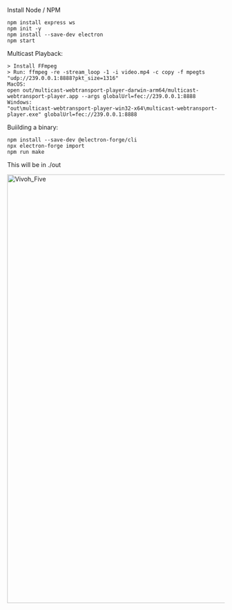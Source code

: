 Install Node / NPM
```
npm install express ws
npm init -y
npm install --save-dev electron
npm start
```

Multicast Playback:
```
> Install FFmpeg
> Run: ffmpeg -re -stream_loop -1 -i video.mp4 -c copy -f mpegts "udp://239.0.0.1:8888?pkt_size=1316"
MacOS:
open out/multicast-webtransport-player-darwin-arm64/multicast-webtransport-player.app --args globalUrl=fec://239.0.0.1:8888
Windows:
"out\multicast-webtransport-player-win32-x64\multicast-webtransport-player.exe" globalUrl=fec://239.0.0.1:8888
```

Buiilding a binary:
```
npm install --save-dev @electron-forge/cli
npx electron-forge import
npm run make
```
This will be in ./out


<img width="994" alt="Vivoh_Five" src="https://github.com/user-attachments/assets/8b9a0550-4eef-4e76-a46b-239c0fe31ba4" />
